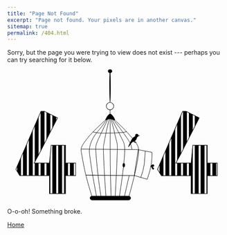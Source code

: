 ```yaml
---
title: "Page Not Found"
excerpt: "Page not found. Your pixels are in another canvas."
sitemap: true
permalink: /404.html
---
```


Sorry, but the page you were trying to view does not exist --- perhaps you can try searching for it below.


<!-- This is New from https://codepen.io/JuliaSS/pen/ZMaXQV -->
<main>
	<svg viewBox="0 0 541.17206 328.45184" id="svg2" version="1.1">
		<metadata id="metadata8">
		</metadata>
		<defs id="defs6">
			<pattern patternUnits="userSpaceOnUse" width="1.5" height="1" patternTransform="translate(0,0) scale(10,10)" id="Strips2_1">
				<rect style="fill:black;stroke:none" x="0" y="-0.5" width="1" height="2" id="rect5419" />
			</pattern>
			<linearGradient osb:paint="solid" id="linearGradient6096">
				<stop id="stop6094" offset="0" style="stop-color:#000000;stop-opacity:1;" />
			</linearGradient>
		</defs>
		<g transform="translate(170.14515,0.038164)" id="layer1">
			<g id="g6219">
				<path transform="matrix(1.0150687,0,0,11.193923,-1.3895945,-2685.7441)" style="display:inline;fill:#000000;fill-opacity:1;stroke:#000000;stroke-width:0.1px;stroke-linecap:butt;stroke-linejoin:miter;stroke-opacity:1;" d="m 145.0586,263.51309 c -90.20375,-0.0994 -119.20375,-0.0994 -119.20375,-0.0994" id="path6180" />
				<g id="g6174">
					<ellipse ry="9.161705" rx="9.3055239" cy="91.32917" cx="84.963676" id="path4488" style="display:inline;opacity:1;fill:none;fill-opacity:0.4627451;fill-rule:nonzero;stroke:#000000;stroke-width:1.08691013;stroke-miterlimit:4;stroke-dasharray:none;stroke-opacity:1;" />
					<path id="path4490" d="m 84.984382,-0.03816399 c 0.911733,-5.0186e-4 1.661858,18.47051499 1.674386,41.22988399 0.0069,12.610431 -0.214009,23.904598 -0.56753,31.469836 -0.282878,6.088471 -0.652275,9.761785 -1.058838,9.762119 -0.406564,3.33e-4 -0.78198,-3.672386 -1.074838,-9.760657 -0.36185,-7.564779 -0.595233,-18.858715 -0.602175,-31.469228 -0.01253,-22.759565 0.717262,-41.23145213 1.628995,-41.23195399 z" style="display:inline;fill:#000000;stroke:none;stroke-width:0.23743393px;stroke-linecap:butt;stroke-linejoin:miter;stroke-opacity:1;" />
					<path id="path4496" d="m 85.115421,100.5729 c -0.0036,3.37532 -0.0071,6.75165 -0.0107,10.12897 m 0.512159,0.18258 c -1.914603,-0.23621 -3.505591,1.17801 -4.861444,2.68113 -1.355853,1.50312 -2.473764,3.09173 -3.387866,4.59538 -0.914103,1.50365 -1.620209,2.91586 -2.416229,4.41952 -0.79602,1.50365 -1.67928,3.09352 -0.808656,3.24054 0.870624,0.14702 3.490408,-1.14815 5.700074,-1.91396 2.209666,-0.76581 4.001473,-1.00079 5.922125,-0.86765 1.920652,0.13314 3.947462,0.6325 6.245357,1.6195 2.297896,0.98701 4.861161,2.46015 4.9051,0.91309 0.04394,-1.54706 -2.430929,-6.11379 -4.787811,-9.33976 -2.356882,-3.22597 -4.596047,-5.11158 -6.51065,-5.34779 z" style="display:inline;fill:#000000;fill-opacity:1;stroke:#000000;stroke-width:1px;stroke-linecap:butt;stroke-linejoin:miter;stroke-opacity:1;" />
					<rect ry="5" y="314.84082" x="35.355339" height="9.8994951" width="100.76272" id="rect4553" style="display:inline;opacity:1;fill:#000000;fill-opacity:1;fill-rule:nonzero;stroke:#000000;stroke-width:1.00157475;stroke-miterlimit:4;stroke-dasharray:none;stroke-opacity:1;" />
					<path id="path4513" d="m 74.6875,125.03748 c -8.394789,7.68654 -16.790624,15.37405 -23.988969,22.38484 -7.198345,7.0108 -13.197555,13.3433 -18.781379,20.01048 -5.583823,6.66719 -10.749655,13.66605 -13.916608,18.7496 -3.166952,5.08355 -4.333432,8.24971 -4.750315,11.08369 -0.416883,2.83399 -0.08368,5.33304 1.809372,16.25302 1.893048,10.91998 5.343489,30.24673 9.760132,48.66349 4.416642,18.41676 9.798356,35.91675 15.180267,53.41738" style="display:inline;fill:none;stroke:#000000;stroke-width:1px;stroke-linecap:butt;stroke-linejoin:miter;stroke-opacity:1;" />
					<path id="path4517" d="m 76.9375,124.66248 c -4.548745,6.50695 -9.29087,13.29053 -13.530749,18.69724 -4.239879,5.4067 -8.072459,9.57255 -11.572943,13.98975 -3.500484,4.41719 -6.66636,9.08269 -9.333429,13.99996 -2.66707,4.91727 -4.833205,10.08267 -6.333458,15.08327 -1.500252,5.0006 -2.33339,9.8328 -2.500149,14.33343 -0.166759,4.50062 0.333124,8.66631 1.249922,15.50064 0.916798,6.83434 2.249854,16.33237 3.499902,24.91604 1.250047,8.58368 2.416611,16.24967 4.583438,28.58394 2.166827,12.33427 5.333153,29.33244 8.499966,46.33323" style="display:inline;fill:none;stroke:#000000;stroke-width:1px;stroke-linecap:butt;stroke-linejoin:miter;stroke-opacity:1;" />
					<path id="path4521" d="m 96.8125,126.22498 c 6.89586,6.45836 13.7917,12.9167 19.98957,19.14581 6.19786,6.22912 11.69789,12.22914 17.11456,18.39581 5.41666,6.16667 10.74996,12.49995 14.74993,17.91655 3.99997,5.41659 6.66659,9.91653 7.16671,17.83316 0.50012,7.91664 -1.16644,19.24921 -3.3502,31.24619 -2.18376,11.99698 -4.81616,24.33632 -8.42063,38.99809 -3.60448,14.66177 -8.06212,31.17154 -12.56244,47.83939" style="display:inline;fill:none;stroke:#000000;stroke-width:1px;stroke-linecap:butt;stroke-linejoin:miter;stroke-opacity:1;" />
					<path id="path4525" d="m 91.9375,124.09998 c 5.854072,7.16655 11.70824,14.33322 16.21863,20.16651 4.51039,5.83328 7.67706,10.33329 11.92718,16.33346 4.25012,6.00017 9.58322,13.49984 12.66653,18.58299 3.08332,5.08314 3.91663,7.74974 4.68205,10.91384 0.76542,3.1641 1.40129,6.50242 1.69781,8.02406 0.29651,1.52165 0.22299,1.06579 0.14933,0.60912" style="display:inline;fill:none;stroke:#000000;stroke-width:1px;stroke-linecap:butt;stroke-linejoin:miter;stroke-opacity:1;" />
					<path id="path4533" d="m 89,123.66248 c 6.159885,11.51771 12.31996,23.03577 16.83724,31.78904 4.51728,8.75327 7.29964,14.54985 9.24424,18.32123 1.9446,3.77138 3.00519,5.42118 4.1838,9.19262 1.17861,3.77144 2.47477,9.6631 1.94443,23.80647 -0.53034,14.14338 -2.88706,36.53226 -5.4209,56.44951 -2.53383,19.91725 -5.24428,37.35836 -7.95503,54.80146" style="display:inline;fill:none;stroke:#000000;stroke-width:1px;stroke-linecap:butt;stroke-linejoin:miter;stroke-opacity:1;" />
					<path id="path4537" d="m 87.0625,123.03748 c 2.916637,10.42937 5.833458,20.8594 7.291964,26.66356 1.458505,5.80416 1.458505,6.98257 2.402021,11.11052 0.943517,4.12795 2.827535,11.19302 4.065005,16.02501 1.23748,4.832 1.82668,7.42447 2.12139,10.84263 0.29471,3.41815 0.29471,7.65958 -0.11785,20.44893 -0.41255,12.78934 -1.23731,34.11536 -2.18014,53.62015 -0.94282,19.50478 -2.003429,37.18159 -3.064154,54.86032" style="display:inline;fill:none;stroke:#000000;stroke-width:1px;stroke-linecap:butt;stroke-linejoin:miter;stroke-opacity:1;" />
					<path id="path4541" d="m 85.206367,122.98266 c 0.117841,11.74369 0.235693,23.48835 0.235693,36.55072 -10e-7,13.06238 -0.117833,27.43796 -0.05891,45.3521 0.05892,17.91413 0.29461,39.36153 0.707091,58.80738 0.412482,19.44585 1.001711,36.88701 1.590999,54.32995" style="display:inline;fill:none;stroke:#000000;stroke-width:1px;stroke-linecap:butt;stroke-linejoin:miter;stroke-opacity:1;" />
					<path id="path4545" d="m 83.12978,122.92016 c -2.601311,10.56131 -5.214983,21.17282 -7.40283,31.41665 -2.187847,10.24384 -3.955407,20.14218 -5.074975,26.03483 -1.119568,5.89264 -1.59092,7.77805 -1.885708,10.07706 -0.294789,2.29901 -0.412567,5.0079 5.1e-5,17.56339 0.412617,12.55548 1.355064,34.93859 2.474996,54.74239 1.119932,19.80379 2.415574,37.00049 3.712005,54.20767" style="display:inline;fill:none;stroke:#000000;stroke-width:1px;stroke-linecap:butt;stroke-linejoin:miter;stroke-opacity:1;" />
					<path id="path4549" d="m 79.25478,124.23266 c -5.440192,11.56251 -10.880951,23.12622 -15.899657,33.56368 -5.018706,10.43747 -9.614414,19.74672 -11.912808,26.70033 -2.298394,6.95362 -2.298394,11.54922 -1.355419,24.57415 0.942974,13.02493 2.828182,34.46917 5.066095,53.84746 2.237913,19.37829 4.833109,36.71892 7.425959,54.04387" style="display:inline;fill:none;stroke:#000000;stroke-width:1px;stroke-linecap:butt;stroke-linejoin:miter;stroke-opacity:1;" />
					<path id="path4556" d="m 42.426407,155.38825 c 3.4184,0.82513 6.836082,1.65009 10.606997,2.18034 3.770916,0.53024 7.89657,0.76599 11.608535,0.88382 3.711965,0.11782 7.012548,0.11782 10.429711,0.0589 3.417163,-0.0589 6.953769,-0.17681 10.606588,-0.23572 3.652818,-0.0589 7.425155,-0.0589 11.137027,-0.23569 3.711875,-0.17679 7.366225,-0.53043 10.724475,-0.70716 3.35826,-0.17672 6.4233,-0.17672 9.48702,-0.58922 3.06372,-0.41251 6.12885,-1.23774 9.1918,-2.06238" style="display:inline;fill:none;stroke:#000000;stroke-width:1px;stroke-linecap:butt;stroke-linejoin:miter;stroke-opacity:1;" />
					<path id="path4560" d="m 13.113199,198.16821 c 47.547038,0.40361 95.093071,0.80721 142.638101,1.2108" style="display:inline;fill:none;stroke:#000000;stroke-width:1.00614154px;stroke-linecap:butt;stroke-linejoin:miter;stroke-opacity:1;" />
					<path id="path4529" d="m 132.6875,263.34998 c -4.2289,18.4155 -8.45806,36.83216 -12.6875,55.25" style="display:inline;fill:none;stroke:#000000;stroke-width:1px;stroke-linecap:butt;stroke-linejoin:miter;stroke-opacity:1;" />
					<ellipse ry="4.6715717" rx="2.5" cy="238.08525" cx="119.12262" id="path4614" style="display:inline;opacity:1;fill:#000000;fill-opacity:1;fill-rule:nonzero;stroke:#000000;stroke-width:1.00157475;stroke-miterlimit:4;stroke-dasharray:none;stroke-opacity:1;" />
					<ellipse ry="4.3158579" rx="4.9001703" cy="4.3948641" cx="85.016434" id="path4616" style="display:inline;opacity:1;fill:#000000;fill-opacity:1;fill-rule:nonzero;stroke:#000000;stroke-width:0.82170224;stroke-miterlimit:4;stroke-dasharray:none;stroke-opacity:1;" />
					<ellipse transform="translate(-170.14515,-0.038164)" ry="3.880542" rx="3.5777507" cy="164.5713" cx="321.42224" id="path4565" style="opacity:1;fill:#000000;fill-opacity:1;fill-rule:nonzero;stroke:#000000;stroke-width:1.00157475;stroke-miterlimit:4;stroke-dasharray:none;stroke-opacity:1;" />
					<path transform="translate(-170.14515,-0.038164)" id="path4567" d="m 321.74355,168.0687 c -1e-5,3.3913 -3.42414,11.26702 -8.73834,11.26702 -5.3142,0 -18.59463,27.24606 -8.38477,3.759 1.35199,-3.11016 5.69513,-12.89881 10.50609,-15.15612 8.05545,-3.77965 6.61702,-3.26121 6.61702,0.1301 z" style="opacity:1;fill:#000000;fill-opacity:1;fill-rule:nonzero;stroke:#000000;stroke-width:1.00157475;stroke-miterlimit:4;stroke-dasharray:none;stroke-opacity:1;" />
					<path transform="translate(-170.14515,-0.038164)" id="path4570" d="m 325,163.45184 c 1.66722,0.62594 3.33388,1.25167 3.33438,1.56444 5e-4,0.31276 -1.66671,0.31276 -3.33438,0.31276" style="fill:none;stroke:#000000;stroke-width:1px;stroke-linecap:butt;stroke-linejoin:miter;stroke-opacity:1;" />
					<path transform="translate(-170.14515,-0.038164)" id="path4578" d="m 314.72098,177.37003 c -0.21488,1.64138 -0.42965,3.28197 0.28484,3.96351 0.71449,0.68155 2.35396,0.39999 3.99418,0.1183" style="fill:none;stroke:#000000;stroke-width:1px;stroke-linecap:butt;stroke-linejoin:miter;stroke-opacity:1;" />
					<path transform="translate(-170.14515,-0.038164)" id="path4578-1" d="m 316,176.45184 c -0.29612,1.41007 -0.59214,2.81967 -0.25801,3.48764 0.33413,0.66798 1.29605,0.59017 2.25801,0.51236" style="fill:none;stroke:#000000;stroke-width:1px;stroke-linecap:butt;stroke-linejoin:miter;stroke-opacity:1;" />
					<path transform="translate(-170.14515,-0.038164)" id="path4610" d="m 318,180.45184 c 0.66667,0 1.33434,0 1.501,0.16616 0.16667,0.16617 -0.16667,0.49951 0.001,0.66667 0.16767,0.16717 0.68771,0.16717 0.89053,0.36949 0.20282,0.20233 -0.0582,0.46335 -0.39253,0.79768" style="fill:none;stroke:#000000;stroke-width:1px;stroke-linecap:butt;stroke-linejoin:miter;stroke-opacity:1;" />
					<path id="path4573" d="m 155,199.59998 34.15106,6.52318 v 11.49049 l -1.06066,13.43503 -3.88908,19.44543 -3.00521,10.42983 -4.06586,12.19759 -17.14734,-4.94975 -14.92431,-4.65869 v 0 L 155,199.59998" style="fill:none;stroke:#000000;stroke-width:1px;stroke-linecap:butt;stroke-linejoin:miter;stroke-opacity:1" />
					<path id="path4575" d="m 172.53405,202.94118 -2.65165,33.23402 -3.53553,16.97056 -5.12652,15.73313" style="fill:none;stroke:#000000;stroke-width:1px;stroke-linecap:butt;stroke-linejoin:miter;stroke-opacity:1" />
					<path id="path4579" d="m 187.2662,239.00256 c 0.76634,-0.82482 2.12163,-2.00333 3.50552,-2.26818 1.38389,-0.26485 2.79921,0.38383 3.2412,1.53192 0.442,1.14808 -0.0885,2.79852 -1.5624,3.24089 -1.4739,0.44236 -3.88809,-0.32312 -3.7995,0.001 0.0886,0.32427 2.68064,1.73812 4.00626,3.12221 1.32563,1.38408 1.38456,2.73956 0.79537,3.38822 -0.5892,0.64866 -1.82576,0.58977 -2.53349,0.11762 -0.70773,-0.47215 -0.88437,-1.35536 -1.59092,-2.65068 -0.70656,-1.29532 -1.94507,-3.00565 -2.47512,-4.09626 -0.53005,-1.09062 -0.35326,-1.56206 0.41308,-2.38689 z" style="fill:#000000;fill-opacity:1;stroke:#000000;stroke-width:1px;stroke-linecap:butt;stroke-linejoin:miter;stroke-opacity:1" />
				</g>
			</g>
		</g>
		<g id="layer3">
			<g id="text4526" style="fill:url(#Strips2_1);fill-opacity:1;stroke:none;stroke-width:1.23488784;" transform="matrix(0.97168718,0,0,1.0291378,170.14515,0.038164)" aria-label="4">
				<path id="path4555" style="fill:url(#Strips2_1);fill-opacity:1;stroke:#000000;stroke-width:1.23488784;stroke-opacity:1" d="M -0.46490841,256.59082 H -26.166013 v 43.5298 h -41.214384 v -43.5298 h -75.829833 l -9.95629,-15.28174 64.136994,-140.0826 h 8.914347 l 33.573515,15.8606 -48.507941,89.60655 -11.461305,19.56526 h 39.130513 l 4.399288,-43.06672 h 36.815096 v 43.06672 h 25.70110459 z" />
			</g>
			<g id="text4526-2" style="fill:url(#Strips2_1);fill-opacity:1;stroke:none;stroke-width:1.23488784;" transform="matrix(0.97168718,0,0,1.0291378,377.95605,103.2934)" aria-label="4">
				<path id="path4558" style="fill:url(#Strips2_1);fill-opacity:1;stroke:#000000;stroke-width:1.23488784;stroke-opacity:1" d="m 147.55592,156.33602 h -25.70111 v 43.5298 H 80.640431 v -43.5298 H 4.8105946 L -5.1456892,141.05429 58.991302,0.97168512 h 8.914347 L 101.47916,16.832277 52.971223,106.43883 41.50992,126.00409 h 39.130511 l 4.399288,-43.06672 h 36.815091 v 43.06672 h 25.70111 z" />
			</g>
		</g>
	</svg>
	<p id="errorText">O-o-oh! Something broke.</p>
	<a id="errorLink" href="/">Home</a>
</main>